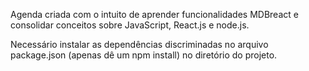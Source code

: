 Agenda criada com o intuito de aprender funcionalidades MDBreact e consolidar conceitos sobre JavaScript, React.js e node.js.

Necessário instalar as dependências discriminadas no arquivo package.json (apenas dê um npm install) no diretório do projeto.

